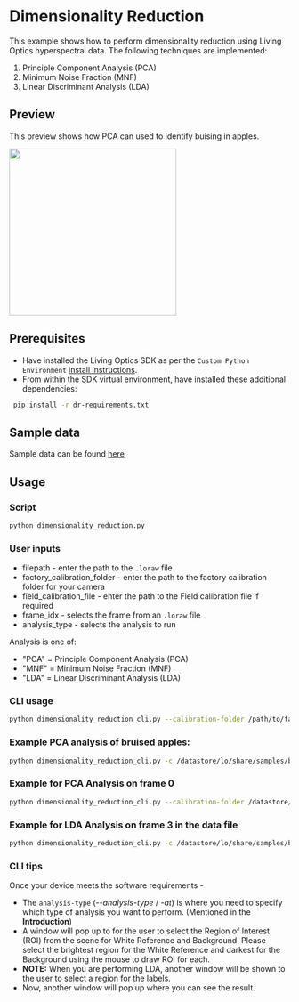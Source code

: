 # Dimensionality Reduction

This example shows how to perform dimensionality reduction using Living Optics hyperspectral
data. The following techniques are implemented:

1. Principle Component Analysis (PCA)
2. Minimum Noise Fraction (MNF)
3. Linear Discriminant Analysis (LDA)

## Preview

This preview shows how PCA can used to identify buising in apples.

<img src="./media/fruit-bruising.gif" height="300px"/>

## Prerequisites

- Have installed the Living Optics SDK as per the `Custom Python Environment` [install instructions](https://cloud.livingoptics.com/shared-resources?file=docs/ebooks/install-sdk.pdf).
- From within the SDK virtual environment, have installed these additional dependencies:

```bash
 pip install -r dr-requirements.txt
```

## Sample data

Sample data can be found
[here](https://cloud.livingoptics.com/shared-resources?file=samples/bruised-apple.zip)

## Usage

### Script

```bash
python dimensionality_reduction.py
```

### User inputs

- filepath - enter the path to the `.loraw` file
- factory_calibration_folder - enter the path to the factory calibration folder for your camera
- field_calibration_file - enter the path to the Field calibration file if required
- frame_idx - selects the frame from an `.loraw` file
- analysis_type - selects the analysis to run

Analysis is one of:

- "PCA" = Principle Component Analysis (PCA)
- "MNF" = Minimum Noise Fraction (MNF)
- "LDA" = Linear Discriminant Analysis (LDA)

### CLI usage

```bash
python dimensionality_reduction_cli.py --calibration-folder /path/to/factory/calibration/folder --filepath /path/to/loraw/file/data.loraw --calibration-frame-path /path/to/field-calibration --analysis-type 1
```

### Example PCA analysis of bruised apples:

```bash
python dimensionality_reduction_cli.py -c /datastore/lo/share/samples/bruised-apple/demo-calibration -f /datastore/lo/share/samples/bruised-apple/bruised-apple.loraw
```

### Example for PCA Analysis on frame 0

```bash
python dimensionality_reduction_cli.py --calibration-folder /datastore/lo/share/samples/bruised-apple/demo-calibration --filepath /datastore/lo/share/samples/bruised-apple/bruised-apple.loraw -at=PCA --frame-index 0
```

### Example for LDA Analysis on frame 3 in the data file

```bash
python dimensionality_reduction_cli.py -c /datastore/lo/share/samples/bruised-apple/demo-calibration -f /datastore/lo/share/samples/bruised-apple/bruised-apple.loraw -at LDA -i 3
```

### CLI tips

Once your device meets the software requirements -

- The `analysis-type` (_--analysis-type_ / _-at_) is where you need to specify which type of
  analysis you want to perform. (Mentioned in the **Introduction**)
- A window will pop up to for the user to select the Region of Interest (ROI) from the scene for
  White Reference and Background. Please select the brightest region for the White Reference and
  darkest for the Background using the mouse to draw ROI for each.
- **NOTE:** When you are performing LDA, another window will be shown to the user to select a region
  for the labels.
- Now, another window will pop up where you can see the result.